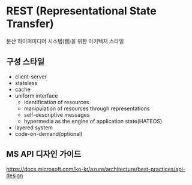 # REST (Representational State Transfer)

분산 하이퍼미디어 시스템(웹)을 위한 아키텍처 스타일

## 구성 스타일

- client-server
- stateless
- cache
- uniform interface
  - identification of resources
  - manipulation of resources through representations
  - self-descriptive messages
  - hypermedia as the engine of application state(HATEOS)
- layered system
- code-on-demand(optional)

## MS API 디자인 가이드

<https://docs.microsoft.com/ko-kr/azure/architecture/best-practices/api-design>
